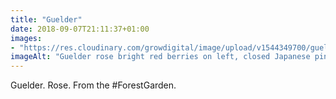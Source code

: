 ```yaml
---
title: "Guelder"
date: 2018-09-07T21:11:37+01:00
images: 
- "https://res.cloudinary.com/growdigital/image/upload/v1544349700/guelder-rose-44536595811.jpg"
imageAlt: "Guelder rose bright red berries on left, closed Japanese pink rose on right, on wood"
---
```


Guelder. Rose. From the #ForestGarden.

